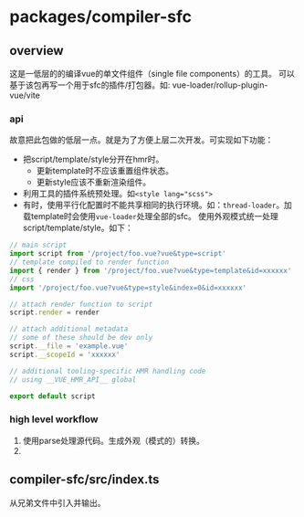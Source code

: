 # packages/compiler-sfc
## overview
这是一低层的的编译vue的单文件组件（single file components）的工具。
可以基于该包再写一个用于sfc的插件/打包器。如: vue-loader/rollup-plugin-vue/vite

### api
故意把此包做的低层一点。就是为了方便上层二次开发。可实现如下功能：
- 把script/template/style分开在hmr时。
    + 更新template时不应该重置组件状态。
    + 更新style应该不重新渲染组件。
- 利用工具的插件系统预处理。如`<style lang="scss">`
- 有时，使用平行化配置时不能共享相同的执行环境。如：`thread-loader`。加载template时会使用`vue-loader`处理全部的sfc。
使用外观模式统一处理script/template/style。如下：
```js
// main script
import script from '/project/foo.vue?vue&type=script'
// template compiled to render function
import { render } from '/project/foo.vue?vue&type=template&id=xxxxxx'
// css
import '/project/foo.vue?vue&type=style&index=0&id=xxxxxx'

// attach render function to script
script.render = render

// attach additional metadata
// some of these should be dev only
script.__file = 'example.vue'
script.__scopeId = 'xxxxxx'

// additional tooling-specific HMR handling code
// using __VUE_HMR_API__ global

export default script
```

### high level workflow
1. 使用parse处理源代码。生成外观（模式的）转换。
2. 

## compiler-sfc/src/index.ts
从兄弟文件中引入并输出。
